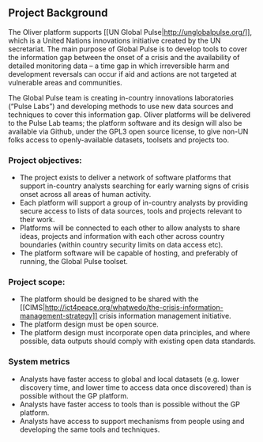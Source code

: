 ## Project Background

The Oliver platform supports [[UN Global Pulse|http://unglobalpulse.org/]], which is a United Nations innovations initiative created by the UN secretariat. The main purpose of Global Pulse is to develop tools to cover the information gap between the onset of a crisis and the availability of detailed monitoring data – a time gap in which irreversible harm and development reversals can occur if aid and actions are not targeted at vulnerable areas and communities.

The Global Pulse team is creating in-country innovations laboratories (“Pulse Labs”) and developing methods to use new data sources and techniques to cover this information gap.  Oliver platforms will be delivered to the Pulse Lab teams; the platform software and its design will also be available via Github, under the GPL3 open source license, to give non-UN folks access to openly-available datasets, toolsets and projects too.  

### Project objectives:

* The project exists to deliver a network of software platforms that support in-country analysts searching for early warning signs of crisis onset across all areas of human activity.
* Each platform will support a group of in-country analysts by providing secure access to lists of data sources, tools and projects relevant to their work.
* Platforms will be connected to each other to allow analysts to share ideas, projects and information with each other across country boundaries (within country security limits on data access etc). 
* The platform software will be capable of hosting, and preferably of running, the Global Pulse toolset. 

### Project scope:

* The platform should be designed to be shared with the [[CIMS|http://ict4peace.org/whatwedo/the-crisis-information-management-strategy]] crisis information management initiative.
* The platform design must be open source. 
* The platform design must incorporate open data principles, and where possible, data outputs should comply with existing open data standards. 

### System metrics

* Analysts have faster access to global and local datasets (e.g. lower discovery time, and lower time to access data once discovered) than is possible without the GP platform.
* Analysts have faster access to tools than is possible without the GP platform.
* Analysts have access to support mechanisms from people using and developing the same tools and techniques.
